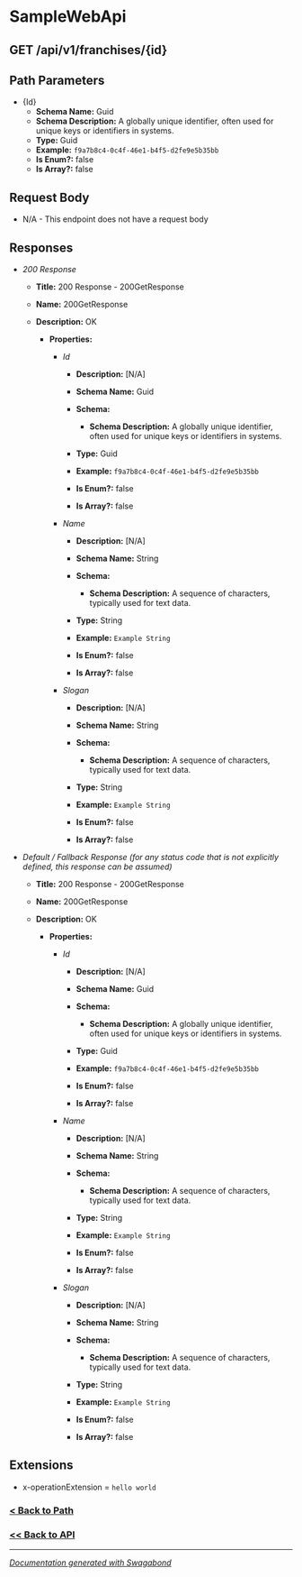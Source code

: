 
# SampleWebApi

## GET /api/v1/franchises/{id}



## Path Parameters

* {Id} 
    * **Schema Name:** Guid 
    * **Schema Description:**  A globally unique identifier, often used for unique keys or identifiers in systems.
    * **Type:** Guid
    * **Example:** `f9a7b8c4-0c4f-46e1-b4f5-d2fe9e5b35bb`
    * **Is Enum?:** false
    * **Is Array?:** false









## Request Body

* N/A - This endpoint does not have a request body


## Responses

* *200 Response*
    * **Title:** 200 Response - 200GetResponse
    * **Name:** 200GetResponse
    * **Description:** OK
     
        * **Properties:**
        
            * *Id*
                * **Description:** [N/A]
                * **Schema Name:** Guid
                * **Schema:** 
                    * **Schema Description:**  A globally unique identifier, often used for unique keys or identifiers in systems.
 
                * **Type:** Guid
                * **Example:** `f9a7b8c4-0c4f-46e1-b4f5-d2fe9e5b35bb`
                * **Is Enum?:** false
                * **Is Array?:** false
            
        
            * *Name*
                * **Description:** [N/A]
                * **Schema Name:** String
                * **Schema:** 
                    * **Schema Description:**  A sequence of characters, typically used for text data.
 
                * **Type:** String
                * **Example:** `Example String`
                * **Is Enum?:** false
                * **Is Array?:** false
            
        
            * *Slogan*
                * **Description:** [N/A]
                * **Schema Name:** String
                * **Schema:** 
                    * **Schema Description:**  A sequence of characters, typically used for text data.
 
                * **Type:** String
                * **Example:** `Example String`
                * **Is Enum?:** false
                * **Is Array?:** false
            
         
         

* *Default / Fallback Response (for any status code that is not explicitly defined, this response can be assumed)*
    * **Title:** 200 Response - 200GetResponse
    * **Name:** 200GetResponse
    * **Description:** OK
     
        * **Properties:**
        
            * *Id*
                * **Description:** [N/A]
                * **Schema Name:** Guid
                * **Schema:** 
                    * **Schema Description:**  A globally unique identifier, often used for unique keys or identifiers in systems.
 
                * **Type:** Guid
                * **Example:** `f9a7b8c4-0c4f-46e1-b4f5-d2fe9e5b35bb`
                * **Is Enum?:** false
                * **Is Array?:** false
            
        
            * *Name*
                * **Description:** [N/A]
                * **Schema Name:** String
                * **Schema:** 
                    * **Schema Description:**  A sequence of characters, typically used for text data.
 
                * **Type:** String
                * **Example:** `Example String`
                * **Is Enum?:** false
                * **Is Array?:** false
            
        
            * *Slogan*
                * **Description:** [N/A]
                * **Schema Name:** String
                * **Schema:** 
                    * **Schema Description:**  A sequence of characters, typically used for text data.
 
                * **Type:** String
                * **Example:** `Example String`
                * **Is Enum?:** false
                * **Is Array?:** false
            
         
         


## Extensions
* x-operationExtension = `hello world`





### [< Back to Path](../Paths/ApiV1Franchisesid.md)
### [<< Back to API](../SampleWebApi.Readme.md)

*** 

*[Documentation generated with Swagabond](https://github.com/jordanbleu/swagabond)*

